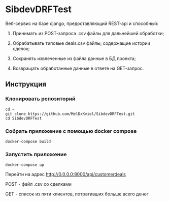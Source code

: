 # SibdevDRFTest

Веб-сервис на базе django, предоставляющий REST-api и способный:

1. Принимать из POST-запроса .csv файлы для дальнейшей обработки;

2. Обрабатывать типовые deals.csv файлы, содержащие истории сделок;

3. Сохранять извлеченные из файла данные в БД проекта;

4. Возвращать обработанные данные в ответе на GET-запрос.

## Инструкция

### Клонировать репозиторий

 ```
cd ~
git clone https://github.com/MelDxKviel/SibdevDRFTest.git
cd SibdevDRFTest
 ```

### Собрать приложение с помощью docker compose
```
docker-compose build
```

### Запустить приложение

```
docker-compose up
```

Перейти на адрес http://0.0.0.0:8000/api/customerdeals 

POST - файл .csv со сделками

GET - список из пяти клиентов, потративших больше всего денег
